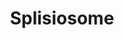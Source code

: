 ---
authors:
- Scm3
description: ''
last-edited: 2018-09-30
organisms:
- Danio rerio
redirect_from:
- /index.php/Pathway:WP4359
- /instance/WP4359
schema-jsonld:
- '@context': https://schema.org/
  '@id': https://wikipathways.github.io/pathways/WP4359.html
  '@type': Dataset
  creator:
    '@type': Organization
    name: WikiPathways
  description: ''
  keywords:
  - PRP43
  - PRP17
  - 'SRSF1 '
  - PRP2
  - 'RBM8A '
  - 'DDX5 '
  - PRP16
  - ACIN1
  - SRSF9
  - 'SF3B3 '
  - SLU7
  - PRP18
  - PRP5
  - SRSF8
  - SRSF5
  - SRSF6
  - HSPA1L
  - PRP22
  - TRA2A
  - SRSF3
  - U2AF2
  - SNW1
  - PRPF4B
  - UAP56
  license: CC0
  name: Splisiosome
seo: CreativeWork
title: Splisiosome
wpid: WP4359
---